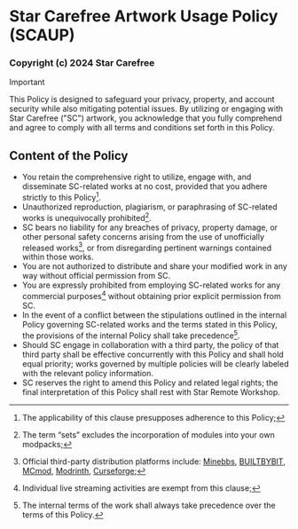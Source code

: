# Star Carefree Artwork Usage Policy (SCAUP)

### Copyright (c) 2024 Star Carefree

> [!IMPORTANT]  
> This Policy is designed to safeguard your privacy, property, and account security while also mitigating potential issues. By utilizing or engaging with Star Carefree ("SC") artwork, you acknowledge that you fully comprehend and agree to comply with all terms and conditions set forth in this Policy.

## Content of the Policy

- You retain the comprehensive right to utilize, engage with, and disseminate SC-related works at no cost, provided that you adhere strictly to this Policy[^1].
- Unauthorized reproduction, plagiarism, or paraphrasing of SC-related works is unequivocally prohibited[^2].
- SC bears no liability for any breaches of privacy, property damage, or other personal safety concerns arising from the use of unofficially released works[^3], or from disregarding pertinent warnings contained within those works.
- You are not authorized to distribute and share your modified work in any way without official permission from SC.
- You are expressly prohibited from employing SC-related works for any commercial purposes[^4] without obtaining prior explicit permission from SC.
- In the event of a conflict between the stipulations outlined in the internal Policy governing SC-related works and the terms stated in this Policy, the provisions of the internal Policy shall take precedence[^5].
- Should SC engage in collaboration with a third party, the policy of that third party shall be effective concurrently with this Policy and shall hold equal priority; works governed by multiple policies will be clearly labeled with the relevant policy information.
- SC reserves the right to amend this Policy and related legal rights; the final interpretation of this Policy shall rest with Star Remote Workshop.

[^1]: The applicability of this clause presupposes adherence to this Policy;  
[^2]: The term “sets” excludes the incorporation of modules into your own modpacks;  
[^3]: Official third-party distribution platforms include: [Minebbs](https://www.minebbs.com/members/51515/), [BUILTBYBIT](https://builtbybit.com/creators/theflarestar.382392), [MCmod](https://www.mcmod.cn/author/32789.html), [Modrinth](https://modrinth.com/organization/star-carefree), [Curseforge](https://www.curseforge.com/members/theflarestar/projects);  
[^4]: Individual live streaming activities are exempt from this clause;  
[^5]: The internal terms of the work shall always take precedence over the terms of this Policy.

